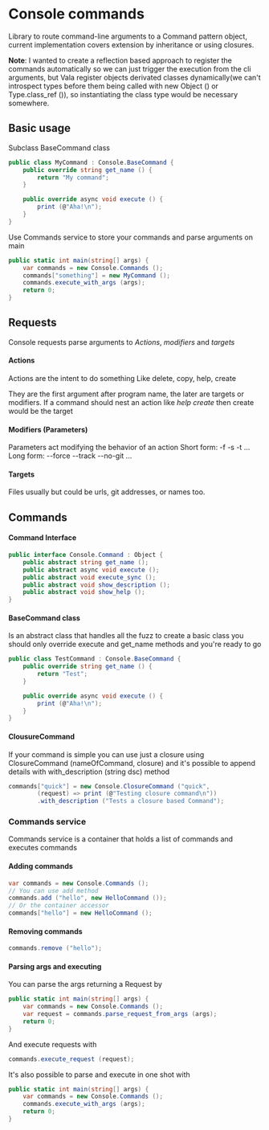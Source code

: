 # Console commands

Library to route command-line arguments to a Command pattern object, current implementation covers extension by inheritance or using closures.

**Note**: I wanted to create a reflection based approach to register the commands automatically so we can just trigger the execution from the cli arguments, but Vala register objects derivated classes dynamically(we can't introspect types before them being called with new Object () or Type.class_ref ()), so instantiating the class type would be necessary somewhere.

## Basic usage

Subclass BaseCommand class

```cs
public class MyCommand : Console.BaseCommand {
    public override string get_name () {
        return "My command";
    }

    public override async void execute () {
        print (@"Aha!\n");
    }
}
```

Use Commands service to store your commands and parse arguments on main
```cs
public static int main(string[] args) {
    var commands = new Console.Commands ();
    commands["something"] = new MyCommand ();
    commands.execute_with_args (args);
    return 0;
}
```

## Requests
Console requests parse arguments to *Actions*, *modifiers* and *targets*
#### Actions
Actions are the intent to do something
Like delete, copy, help, create

They are the first argument after program name, the later are targets or modifiers.
If a command should nest an action like *help create* then create would be the target

#### Modifiers (Parameters)
Parameters act modifying the behavior of an action
Short form: -f -s -t ...   
Long form: --force --track --no-git ...

#### Targets
Files usually but could be urls, git addresses, or names too.

## Commands

#### Command Interface
```cs
public interface Console.Command : Object {
    public abstract string get_name ();
    public abstract async void execute ();
    public abstract void execute_sync ();
    public abstract void show_description ();
    public abstract void show_help ();
}
```

#### BaseCommand class
Is an abstract class that handles all the fuzz to create a basic class
you should only override execute and get_name methods and you're ready to go

```cs
public class TestCommand : Console.BaseCommand {
    public override string get_name () {
        return "Test";
    }

    public override async void execute () {
        print (@"Aha!\n");
    }
}

```

#### ClousureCommand
If your command is simple you can use just a closure using ClosureCommand (nameOfCommand, closure) and it's possible to append details with with_description (string dsc) method
```cs
commands["quick"] = new Console.ClosureCommand ("quick",
        (request) => print (@"Testing closure command\n"))
        .with_description ("Tests a closure based Command");
```

### Commands service
Commands service is a container that holds a list of commands and executes commands

#### Adding commands
```cs
var commands = new Console.Commands ();
// You can use add method
commands.add ("hello", new HelloCommand ());
// Or the container accessor
commands["hello"] = new HelloCommand ();
```

#### Removing commands
```cs
commands.remove ("hello");
```

#### Parsing args and executing

You can parse the args returning a Request by
```cs
public static int main(string[] args) {
    var commands = new Console.Commands ();
    var request = commands.parse_request_from_args (args);
    return 0;
}
```
And execute requests with
```cs
commands.execute_request (request);
```
It's also possible to parse and execute in one shot with
```cs
public static int main(string[] args) {
    var commands = new Console.Commands ();
    commands.execute_with_args (args);
    return 0;
}

```
